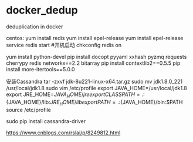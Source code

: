 # docker_dedup
deduplication in docker


centos:
yum install redis
yum install epel-release
yum install epel-release
service redis start
#开机启动
chkconfig redis on

yum install python-devel
pip install docopt pyyaml xxhash pyzmq requests cherrypy redis networkx==2.2 bitarray
pip install contextlib2==0.5.5
pip install more-itertools==5.0.0


安装Cassandra
tar -zxvf jdk-8u221-linux-x64.tar.gz
sudo mv jdk1.8.0_221  /usr/local/jdk1.8
sudo vim /etc/profile
	export JAVA_HOME=/usr/local/jdk1.8
	export JRE_HOME=${JAVA_HOME}/jre
	export CLASSPATH=.:${JAVA_HOME}/lib:${JRE_HOME}/lib
	export PATH=.:${JAVA_HOME}/bin:$PATH
source /etc/profile

sudo pip install cassandra-driver


https://www.cnblogs.com/rslai/p/8249812.html